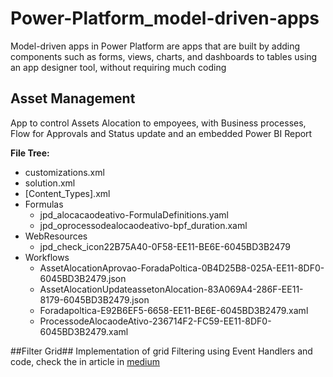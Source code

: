 # Power-Platform_model-driven-apps
Model-driven apps in Power Platform are apps that are built by adding components such as forms, views, charts, and dashboards to tables using an app designer tool, without requiring much coding

## Asset Management
App to control Assets Alocation to empoyees, with Business processes, Flow for Approvals and Status update and an embedded Power BI Report


**File Tree:**

- customizations.xml
- solution.xml
- [Content_Types].xml
- Formulas
   - jpd_alocacaodeativo-FormulaDefinitions.yaml
   - jpd_oprocessodealocaodeativo-bpf_duration.xaml
- WebResources
   - jpd_check_icon22B75A40-0F58-EE11-BE6E-6045BD3B2479
- Workflows
     - AssetAlocationAprovao-ForadaPoltica-0B4D25B8-025A-EE11-8DF0-6045BD3B2479.json
     - AssetAlocationUpdateassetonAlocation-83A069A4-286F-EE11-8179-6045BD3B2479.json
     - Foradapoltica-E92B6EF5-6658-EE11-BE6E-6045BD3B2479.xaml
     - ProcessodeAlocaodeAtivo-236714F2-FC59-EE11-8DF0-6045BD3B2479.xaml

##Filter Grid##
Implementation of grid Filtering using Event Handlers and code, check the in article in [medium](https://medium.com/@jean.dosher/how-to-filter-subgrid-in-a-model-driven-app-using-code-e9bca0e6562f)
        
